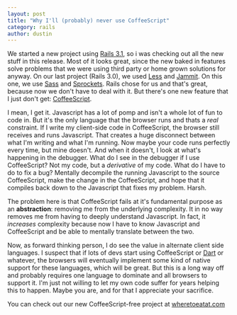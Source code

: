 ```yaml
---
layout: post
title: "Why I'll (probably) never use CoffeeScript"
category: rails
author: dustin
---
```


We started a new project using [Rails 3.1](http://rubyonrails.org/), so i was checking out all the new stuff in this release.  Most of it looks great, since the new baked in features solve problems that we were using third party or home grown solutions for anyway.  On our last project (Rails 3.0), we used [Less](http://lesscss.org/) and [Jammit](http://documentcloud.github.com/jammit/).  On this one, we use [Sass](http://sass-lang.com/) and [Sprockets](https://github.com/sstephenson/sprockets).  Rails chose for us and that's great, because now we don't have to deal with it.  But there's one new feature that I just don't get: [CoffeeScript](http://jashkenas.github.com/coffee-script/).

I mean, I get it.  Javascript has a lot of pomp and isn't a whole lot of fun to code in.  But it's the only language that the browser runs and thats a _real_ constraint.  If I write my client-side code in CoffeeScript, the browser still receives and runs Javascript.  That creates a huge disconnect between what I'm writing and what I'm running.  Now maybe your code runs perfectly every time, but mine doesn't.  And when it doesn't, I look at what's happening in the debugger.  What do I see in the debugger if I use CoffeeScript?  Not my code, but a _derivative_ of my code.  What do I have to do to fix a bug?  Mentally decompile the running Javascript to the source CoffeeScript, make the change in the CoffeeScript, and hope that it compiles back down to the Javascript that fixes my problem.  Harsh.

The problem here is that CoffeeScript fails at it's fundamental purpose as an **abstraction**: removing me from the underlying complexity.  It in no way removes me from having to deeply understand Javascript.  In fact, it _increases_ complexity because now I have to know Javascript and CoffeeScript and be able to mentally translate between the two.  

Now, as forward thinking person, I do see the value in alternate client side languages.  I suspect that if lots of devs start using CoffeeScript or [Dart](http://www.dartlang.org/) or whatever, the browsers will eventually implement some kind of native support for these languages, which will be great.  But this is a long way off and probably requires one language to dominate and all browsers to support it.  I'm just not willing to let my own code suffer for years helping this to happen.  Maybe you are, and for that I appreciate your sacrifice.

You can check out our new CoffeeScript-free project at [wheretoeatat.com](http://wheretoeatat.com/)
